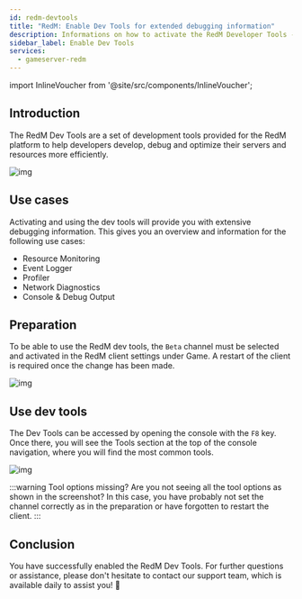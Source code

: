 ```yaml
---
id: redm-devtools
title: "RedM: Enable Dev Tools for extended debugging information"
description: Informations on how to activate the RedM Developer Tools - ZAP-Hosting.com documentation
sidebar_label: Enable Dev Tools
services:
  - gameserver-redm
---
```


import InlineVoucher from '@site/src/components/InlineVoucher';

## Introduction

The RedM Dev Tools are a set of development tools provided for the RedM platform to help developers develop, debug and optimize their servers and resources more efficiently.

![img](https://screensaver01.zap-hosting.com/index.php/s/rNMcaSHBrNyD8Aw/preview)

<InlineVoucher />

## Use cases

Activating and using the dev tools will provide you with extensive debugging information. This gives you an overview and information for the following use cases: 

- Resource Monitoring
- Event Logger
- Profiler
- Network Diagnostics
- Console & Debug Output

## Preparation

To be able to use the RedM dev tools, the `Beta` channel must be selected and activated in the RedM client settings under Game. A restart of the client is required once the change has been made. 

![img](https://screensaver01.zap-hosting.com/index.php/s/YnxrfpzBr8ZZA95/download)

## Use dev tools

The Dev Tools can be accessed by opening the console with the `F8` key. Once there, you will see the Tools section at the top of the console navigation, where you will find the most common tools. 

![img](https://screensaver01.zap-hosting.com/index.php/s/24NqpsmSbJxnHaR/preview)

:::warning Tool options missing?
Are you not seeing all the tool options as shown in the screenshot? In this case, you have probably not set the channel correctly as in the preparation or have forgotten to restart the client. 
:::

## Conclusion

You have successfully enabled the RedM Dev Tools. For further questions or assistance, please don't hesitate to contact our support team, which is available daily to assist you! 🙂

